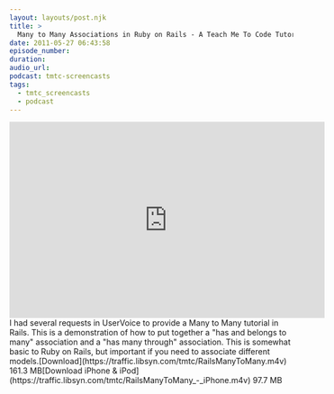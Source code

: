 ```yaml
---
layout: layouts/post.njk
title: >
  Many to Many Associations in Ruby on Rails - A Teach Me To Code Tutorial
date: 2011-05-27 06:43:58
episode_number:
duration:
audio_url:
podcast: tmtc-screencasts
tags:
  - tmtc_screencasts
  - podcast
---
```


<iframe width="560" height="349" src="https://www.youtube.com/embed/TSuMXVaIB9A" frameborder="0" allowfullscreen></iframe>I had several requests in UserVoice to provide a Many to Many tutorial in Rails. This is a demonstration of how to put together a "has and belongs to many" association and a "has many through" association. This is somewhat basic to Ruby on Rails, but important if you need to associate different models.[Download](https://traffic.libsyn.com/tmtc/RailsManyToMany.m4v) 161.3 MB[Download iPhone & iPod](https://traffic.libsyn.com/tmtc/RailsManyToMany_-_iPhone.m4v) 97.7 MB
